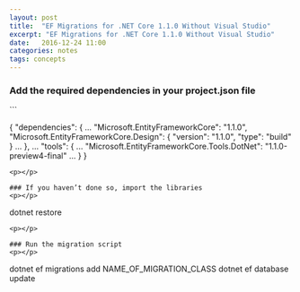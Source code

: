 ```yaml
---
layout: post
title:  "EF Migrations for .NET Core 1.1.0 Without Visual Studio"
excerpt: "EF Migrations for .NET Core 1.1.0 Without Visual Studio"
date:   2016-12-24 11:00
categories: notes
tags: concepts
---
```


### Add the required dependencies in your project.json file
<p></p>
```

  {
    "dependencies": { 
        ...
        "Microsoft.EntityFrameworkCore": "1.1.0",
        "Microsoft.EntityFrameworkCore.Design": {
            "version": "1.1.0",
            "type": "build"
        }
        ...
    },
    ...
    "tools": { 
        ...
        "Microsoft.EntityFrameworkCore.Tools.DotNet": "1.1.0-preview4-final"
        ...
    }
  }

```
<p></p>

### If you haven’t done so, import the libraries
<p></p>
```

  dotnet restore

```
<p></p>

### Run the migration script
<p></p>
```

  dotnet ef migrations add NAME_OF_MIGRATION_CLASS
  dotnet ef database update

```